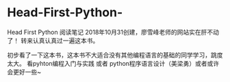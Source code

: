 # Head-First-Python-
Head First Python 阅读笔记
2018年10月31创建，廖雪峰老师的网站实在肝不动了！
转来认真认真过一遍这本书。

初步看了一下这本书，这本书不大适合没有其他编程语言的基础的同学学习，跳度太大。
看pyhton编程入门与实践 或者 python程序语言设计（美梁勇）或者或许会更好一些~
